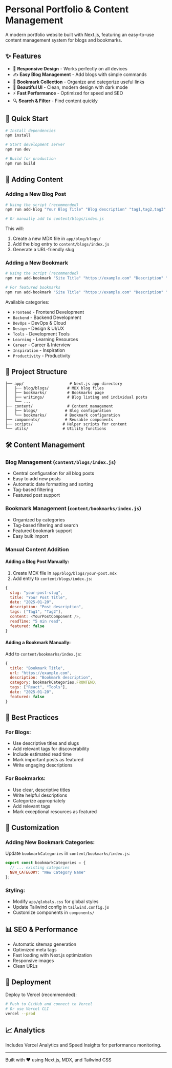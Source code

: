 # Personal Portfolio & Content Management

A modern portfolio website built with Next.js, featuring an easy-to-use content management system for blogs and bookmarks.

## ✨ Features

- 📱 **Responsive Design** - Works perfectly on all devices
- ✍️ **Easy Blog Management** - Add blogs with simple commands
- 🔖 **Bookmark Collection** - Organize and categorize useful links
- 🎨 **Beautiful UI** - Clean, modern design with dark mode
- ⚡ **Fast Performance** - Optimized for speed and SEO
- 🔍 **Search & Filter** - Find content quickly

## 🚀 Quick Start

```bash
# Install dependencies
npm install

# Start development server
npm run dev

# Build for production
npm run build
```

## 📝 Adding Content

### Adding a New Blog Post

```bash
# Using the script (recommended)
npm run add-blog "Your Blog Title" "Blog description" "tag1,tag2,tag3"

# Or manually add to content/blogs/index.js
```

This will:
1. Create a new MDX file in `app/blog/blogs/`
2. Add the blog entry to `content/blogs/index.js`
3. Generate a URL-friendly slug

### Adding a New Bookmark

```bash
# Using the script (recommended)
npm run add-bookmark "Site Title" "https://example.com" "Description" "Frontend" "react,tools"

# For featured bookmarks
npm run add-bookmark "Site Title" "https://example.com" "Description" "Frontend" "react,tools" true
```

Available categories:
- `Frontend` - Frontend Development
- `Backend` - Backend Development  
- `DevOps` - DevOps & Cloud
- `Design` - Design & UI/UX
- `Tools` - Development Tools
- `Learning` - Learning Resources
- `Career` - Career & Interview
- `Inspiration` - Inspiration
- `Productivity` - Productivity

## 📁 Project Structure

```
├── app/                    # Next.js app directory
│   ├── blog/blogs/        # MDX blog files
│   ├── bookmarks/         # Bookmarks page
│   ├── writings/          # Blog listing and individual posts
│   └── ...
├── content/               # Content management
│   ├── blogs/            # Blog configuration
│   └── bookmarks/        # Bookmark configuration
├── components/           # Reusable components
├── scripts/             # Helper scripts for content
└── utils/               # Utility functions
```

## 🛠️ Content Management

### Blog Management (`content/blogs/index.js`)
- Central configuration for all blog posts
- Easy to add new posts
- Automatic date formatting and sorting
- Tag-based filtering
- Featured post support

### Bookmark Management (`content/bookmarks/index.js`)
- Organized by categories
- Tag-based filtering and search
- Featured bookmark support
- Easy bulk import

### Manual Content Addition

#### Adding a Blog Post Manually:

1. Create MDX file in `app/blog/blogs/your-post.mdx`
2. Add entry to `content/blogs/index.js`:

```javascript
{
  slug: "your-post-slug",
  title: "Your Post Title",
  date: "2025-01-20",
  description: "Post description",
  tags: ["Tag1", "Tag2"],
  content: <YourPostComponent />,
  readTime: "5 min read",
  featured: false
}
```

#### Adding a Bookmark Manually:

Add to `content/bookmarks/index.js`:

```javascript
{
  title: "Bookmark Title",
  url: "https://example.com",
  description: "Bookmark description",
  category: bookmarkCategories.FRONTEND,
  tags: ["React", "Tools"],
  date: "2025-01-20",
  featured: false
}
```

## 🎯 Best Practices

### For Blogs:
- Use descriptive titles and slugs
- Add relevant tags for discoverability
- Include estimated read time
- Mark important posts as featured
- Write engaging descriptions

### For Bookmarks:
- Use clear, descriptive titles
- Write helpful descriptions
- Categorize appropriately
- Add relevant tags
- Mark exceptional resources as featured

## 🔧 Customization

### Adding New Bookmark Categories:
Update `bookmarkCategories` in `content/bookmarks/index.js`:

```javascript
export const bookmarkCategories = {
  // ... existing categories
  NEW_CATEGORY: "New Category Name"
};
```

### Styling:
- Modify `app/globals.css` for global styles
- Update Tailwind config in `tailwind.config.js`
- Customize components in `components/`

## 📊 SEO & Performance

- Automatic sitemap generation
- Optimized meta tags
- Fast loading with Next.js optimization
- Responsive images
- Clean URLs

## 🚀 Deployment

Deploy to Vercel (recommended):

```bash
# Push to GitHub and connect to Vercel
# Or use Vercel CLI
vercel --prod
```

## 📈 Analytics

Includes Vercel Analytics and Speed Insights for performance monitoring.

---

Built with ❤️ using Next.js, MDX, and Tailwind CSS